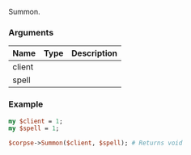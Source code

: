 Summon.
### Arguments
**Name**|**Type**|**Description**
:---|:---|:---
client||
spell||

### Example

```perl
my $client = 1;
my $spell = 1;

$corpse->Summon($client, $spell); # Returns void
```